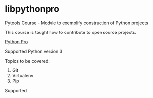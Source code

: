 # libpythonpro
Pytools Course - Module to exemplify construction of Python projects

This course is taught how to contribute to open source projects.

[Python Pro](https://python.pro.br)

Supported Python version 3

Topics to be covered:
1. Git
2. Virtualenv
3. Pip

Supported 
